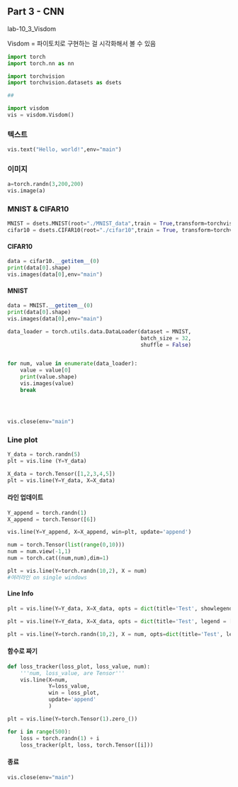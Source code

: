 ## Part 3 - CNN

lab-10_3_Visdom

Visdom = 파이토치로 구현하는 걸 시각화해서 볼 수 있음



```python
import torch
import torch.nn as nn

import torchvision
import torchvision.datasets as dsets

##

import visdom
vis = visdom.Visdom()

```



### 텍스트

```python
vis.text("Hello, world!",env="main")

```

### 이미지

```python
a=torch.randn(3,200,200)
vis.image(a)

```

### MNIST & CIFAR10

```python
MNIST = dsets.MNIST(root="./MNIST_data",train = True,transform=torchvision.transforms.ToTensor(), download=True)
cifar10 = dsets.CIFAR10(root="./cifar10",train = True, transform=torchvision.transforms.ToTensor(),download=True)

```

#### CIFAR10

```python
data = cifar10.__getitem__(0)
print(data[0].shape)
vis.images(data[0],env="main")

```

#### MNIST

```python
data = MNIST.__getitem__(0)
print(data[0].shape)
vis.images(data[0],env="main")

```

```python
data_loader = torch.utils.data.DataLoader(dataset = MNIST,
                                          batch_size = 32,
                                          shuffle = False)


for num, value in enumerate(data_loader):
    value = value[0]
    print(value.shape)
    vis.images(value)
    break




vis.close(env="main")

```





### Line plot

```python
Y_data = torch.randn(5)
plt = vis.line (Y=Y_data)

```

```python
X_data = torch.Tensor([1,2,3,4,5])
plt = vis.line(Y=Y_data, X=X_data)

```



#### 라인 업데이트

```python
Y_append = torch.randn(1)
X_append = torch.Tensor([6])

vis.line(Y=Y_append, X=X_append, win=plt, update='append')

```

```python
num = torch.Tensor(list(range(0,10)))
num = num.view(-1,1)
num = torch.cat((num,num),dim=1)

plt = vis.line(Y=torch.randn(10,2), X = num)
#여러라인 on single windows
```

#### Line Info

```python
plt = vis.line(Y=Y_data, X=X_data, opts = dict(title='Test', showlegend=True))

```

```python
plt = vis.line(Y=Y_data, X=X_data, opts = dict(title='Test', legend = ['1번'],showlegend=True))

```

```python
plt = vis.line(Y=torch.randn(10,2), X = num, opts=dict(title='Test', legend=['1번','2번'],showlegend=True))

```



#### 함수로 짜기

```python
def loss_tracker(loss_plot, loss_value, num):
    '''num, loss_value, are Tensor'''
    vis.line(X=num,
             Y=loss_value,
             win = loss_plot,
             update='append'
             )

```

```python
plt = vis.line(Y=torch.Tensor(1).zero_())

for i in range(500):
    loss = torch.randn(1) + i
    loss_tracker(plt, loss, torch.Tensor([i]))

```

#### 종료

```python
vis.close(env="main")
```

